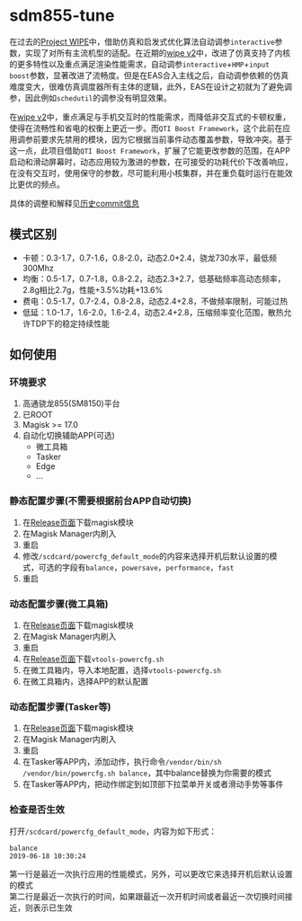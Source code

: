 # sdm855-tune

在过去的[Project WIPE](https://github.com/yc9559/cpufreq-interactive-opt)中，借助仿真和启发式优化算法自动调参`interactive`参数，实现了对所有主流机型的适配。在近期的[wipe v2](https://github.com/yc9559/wipe-v2)中，改进了仿真支持了内核的更多特性以及重点满足渲染性能需求，自动调参`interactive`+`HMP`+`input boost`参数，显著改进了流畅度。但是在EAS合入主线之后，自动调参依赖的仿真难度变大，很难仿真调度器所有主体的逻辑，此外，EAS在设计之初就为了避免调参，因此例如`schedutil`的调参没有明显效果。  

在[wipe v2](https://github.com/yc9559/wipe-v2)中，重点满足与手机交互时的性能需求，而降低非交互式的卡顿权重，使得在流畅性和省电的权衡上更近一步。而`QTI Boost Framework`，这个此前在应用调参前要求先禁用的模块，因为它根据当前事件动态覆盖参数，导致冲突。基于这一点，此项目借助`QTI Boost Framework`，扩展了它能更改参数的范围，在APP启动和滑动屏幕时，动态应用较为激进的参数，在可接受的功耗代价下改善响应，在没有交互时，使用保守的参数，尽可能利用小核集群，并在重负载时运行在能效比更优的频点。  

具体的调整和解释见[历史commit信息](https://github.com/yc9559/sdm855-tune/commits/master)  

## 模式区别

- 卡顿：0.3-1.7，0.7-1.6，0.8-2.0，动态2.0+2.4，骁龙730水平，最低频300Mhz
- 均衡：0.5-1.7，0.7-1.8，0.8-2.2，动态2.3+2.7，低基础频率高动态频率，2.8g相比2.7g，性能+3.5%功耗+13.6%
- 费电：0.5-1.7，0.7-2.4，0.8-2.8，动态2.4+2.8，不做频率限制，可能过热
- 低延：1.0-1.7，1.6-2.0，1.6-2.4，动态2.4+2.8，压缩频率变化范围，散热允许TDP下的稳定持续性能

## 如何使用

### 环境要求

1. 高通骁龙855(SM8150)平台
2. 已ROOT
3. Magisk >= 17.0
4. 自动化切换辅助APP(可选)
   - 微工具箱
   - Tasker
   - Edge
   - ...

### 静态配置步骤(不需要根据前台APP自动切换)

1. 在[Release页面](https://github.com/yc9559/sdm855-tune/releases)下载magisk模块
2. 在Magisk Manager内刷入
3. 重启
4. 修改`/scdcard/powercfg_default_mode`的内容来选择开机后默认设置的模式，可选的字段有`balance`，`powersave`，`performance`，`fast`
5. 重启

### 动态配置步骤(微工具箱)

1. 在[Release页面](https://github.com/yc9559/sdm855-tune/releases)下载magisk模块
2. 在Magisk Manager内刷入
3. 重启
4. 在[Release页面](https://github.com/yc9559/sdm855-tune/releases)下载`vtools-powercfg.sh`
5. 在微工具箱内，导入本地配置，选择`vtools-powercfg.sh`
6. 在微工具箱内，选择APP的默认配置

### 动态配置步骤(Tasker等)

1. 在[Release页面](https://github.com/yc9559/sdm855-tune/releases)下载magisk模块
2. 在Magisk Manager内刷入
3. 重启
4. 在Tasker等APP内，添加动作，执行命令`/vendor/bin/sh /vendor/bin/powercfg.sh balance`，其中balance替换为你需要的模式
5. 在Tasker等APP内，把动作绑定到如顶部下拉菜单开关或者滑动手势等事件

### 检查是否生效

打开`/scdcard/powercfg_default_mode`，内容为如下形式：  
```
balance
2019-06-18 10:30:24
```
第一行是最近一次执行应用的性能模式，另外，可以更改它来选择开机后默认设置的模式  
第二行是最近一次执行的时间，如果跟最近一次开机时间或者最近一次切换时间接近，则表示已生效  
